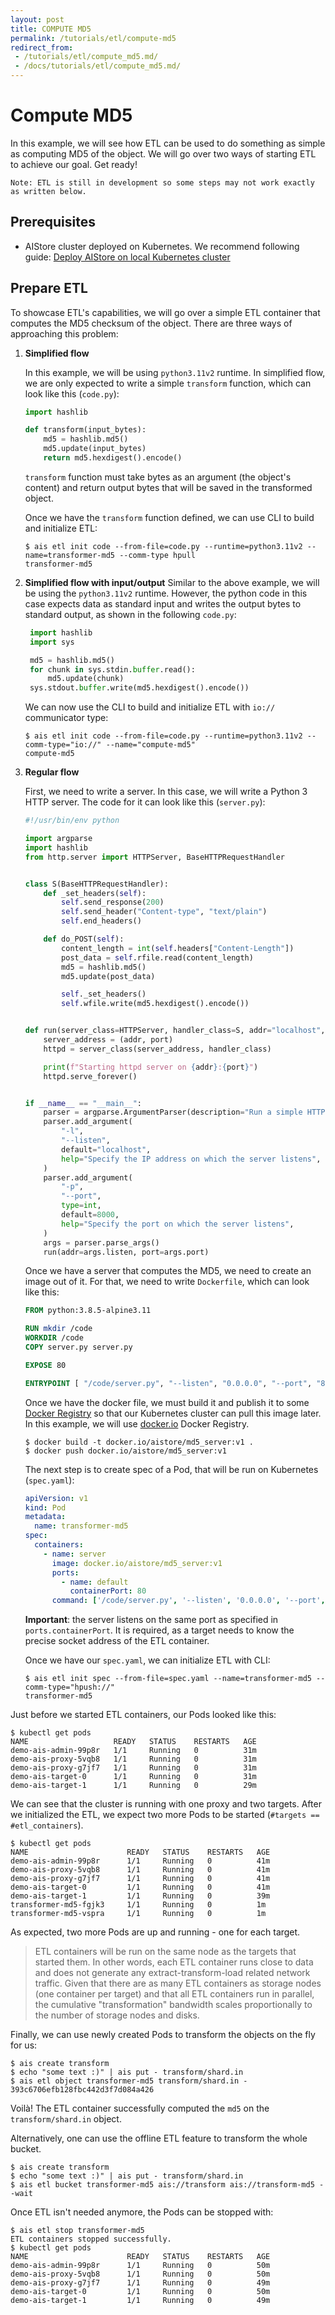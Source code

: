 ```yaml
---
layout: post
title: COMPUTE MD5
permalink: /tutorials/etl/compute-md5
redirect_from:
 - /tutorials/etl/compute_md5.md/
 - /docs/tutorials/etl/compute_md5.md/
---
```


# Compute MD5

In this example, we will see how ETL can be used to do something as simple as computing MD5 of the object.
We will go over two ways of starting ETL to achieve our goal.
Get ready!


`Note: ETL is still in development so some steps may not work exactly as written below.`

## Prerequisites

* AIStore cluster deployed on Kubernetes. We recommend following guide: [Deploy AIStore on local Kubernetes cluster](https://github.com/NVIDIA/ais-k8s/blob/main/operator/README.md)

## Prepare ETL

To showcase ETL's capabilities, we will go over a simple ETL container that computes the MD5 checksum of the object.
There are three ways of approaching this problem:

1. **Simplified flow**

    In this example, we will be using `python3.11v2` runtime.
    In simplified flow, we are only expected to write a simple `transform` function, which can look like this (`code.py`):

    ```python
    import hashlib

    def transform(input_bytes):
        md5 = hashlib.md5()
        md5.update(input_bytes)
        return md5.hexdigest().encode()
    ```

    `transform` function must take bytes as an argument (the object's content) and return output bytes that will be saved in the transformed object.

    Once we have the `transform` function defined, we can use CLI to build and initialize ETL:
    ```console
    $ ais etl init code --from-file=code.py --runtime=python3.11v2 --name=transformer-md5 --comm-type hpull
    transformer-md5
    ```

2. **Simplified flow with input/output**
   Similar to the above example, we will be using the `python3.11v2` runtime.
   However, the python code in this case expects data as standard input and writes the output bytes to standard output, as shown in the following `code.py`:

   ```python
    import hashlib
    import sys

    md5 = hashlib.md5()
    for chunk in sys.stdin.buffer.read():
        md5.update(chunk)
    sys.stdout.buffer.write(md5.hexdigest().encode())
   ```

   We can now use the CLI to build and initialize ETL with `io://` communicator type:
   ```console
   $ ais etl init code --from-file=code.py --runtime=python3.11v2 --comm-type="io://" --name="compute-md5"
   compute-md5
   ```

3. **Regular flow**

    First, we need to write a server.
    In this case, we will write a Python 3 HTTP server.
    The code for it can look like this (`server.py`):

    ```python
    #!/usr/bin/env python

    import argparse
    import hashlib
    from http.server import HTTPServer, BaseHTTPRequestHandler


    class S(BaseHTTPRequestHandler):
        def _set_headers(self):
            self.send_response(200)
            self.send_header("Content-type", "text/plain")
            self.end_headers()

        def do_POST(self):
            content_length = int(self.headers["Content-Length"])
            post_data = self.rfile.read(content_length)
            md5 = hashlib.md5()
            md5.update(post_data)

            self._set_headers()
            self.wfile.write(md5.hexdigest().encode())


    def run(server_class=HTTPServer, handler_class=S, addr="localhost", port=8000):
        server_address = (addr, port)
        httpd = server_class(server_address, handler_class)

        print(f"Starting httpd server on {addr}:{port}")
        httpd.serve_forever()


    if __name__ == "__main__":
        parser = argparse.ArgumentParser(description="Run a simple HTTP server")
        parser.add_argument(
            "-l",
            "--listen",
            default="localhost",
            help="Specify the IP address on which the server listens",
        )
        parser.add_argument(
            "-p",
            "--port",
            type=int,
            default=8000,
            help="Specify the port on which the server listens",
        )
        args = parser.parse_args()
        run(addr=args.listen, port=args.port)
    ```

    Once we have a server that computes the MD5, we need to create an image out of it.
    For that, we need to write `Dockerfile`, which can look like this:

    ```dockerfile
    FROM python:3.8.5-alpine3.11

    RUN mkdir /code
    WORKDIR /code
    COPY server.py server.py

    EXPOSE 80

    ENTRYPOINT [ "/code/server.py", "--listen", "0.0.0.0", "--port", "80" ]
    ```

    Once we have the docker file, we must build it and publish it to some [Docker Registry](https://docs.docker.com/registry/) so that our Kubernetes cluster can pull this image later.
    In this example, we will use [docker.io](https://hub.docker.com/) Docker Registry.

    ```console
    $ docker build -t docker.io/aistore/md5_server:v1 .
    $ docker push docker.io/aistore/md5_server:v1
    ```

    The next step is to create spec of a Pod, that will be run on Kubernetes (`spec.yaml`):

    ```yaml
    apiVersion: v1
    kind: Pod
    metadata:
      name: transformer-md5
    spec:
      containers:
        - name: server
          image: docker.io/aistore/md5_server:v1
          ports:
            - name: default
              containerPort: 80
          command: ['/code/server.py', '--listen', '0.0.0.0', '--port', '80']
    ```

    **Important**: the server listens on the same port as specified in `ports.containerPort`.
    It is required, as a target needs to know the precise socket address of the ETL container.

    Once we have our `spec.yaml`, we can initialize ETL with CLI:
    ```console
    $ ais etl init spec --from-file=spec.yaml --name=transformer-md5 --comm-type="hpush://"
    transformer-md5
    ```

Just before we started ETL containers, our Pods looked like this:

```console
$ kubectl get pods
NAME                   READY   STATUS    RESTARTS   AGE
demo-ais-admin-99p8r   1/1     Running   0          31m
demo-ais-proxy-5vqb8   1/1     Running   0          31m
demo-ais-proxy-g7jf7   1/1     Running   0          31m
demo-ais-target-0      1/1     Running   0          31m
demo-ais-target-1      1/1     Running   0          29m
```

We can see that the cluster is running with one proxy and two targets.
After we initialized the ETL, we expect two more Pods to be started (`#targets == #etl_containers`).

```console
$ kubectl get pods
NAME                      READY   STATUS    RESTARTS   AGE
demo-ais-admin-99p8r      1/1     Running   0          41m
demo-ais-proxy-5vqb8      1/1     Running   0          41m
demo-ais-proxy-g7jf7      1/1     Running   0          41m
demo-ais-target-0         1/1     Running   0          41m
demo-ais-target-1         1/1     Running   0          39m
transformer-md5-fgjk3     1/1     Running   0          1m
transformer-md5-vspra     1/1     Running   0          1m
```

As expected, two more Pods are up and running - one for each target.

> ETL containers will be run on the same node as the targets that started them.
> In other words, each ETL container runs close to data and does not generate any extract-transform-load related network traffic.
> Given that there are as many ETL containers as storage nodes (one container per target) and that all ETL containers run in parallel, the cumulative "transformation" bandwidth scales proportionally to the number of storage nodes and disks.

Finally, we can use newly created Pods to transform the objects on the fly for us:

```console
$ ais create transform
$ echo "some text :)" | ais put - transform/shard.in
$ ais etl object transformer-md5 transform/shard.in -
393c6706efb128fbc442d3f7d084a426
```

Voilà! The ETL container successfully computed the `md5` on the `transform/shard.in` object.

Alternatively, one can use the offline ETL feature to transform the whole bucket.

```console
$ ais create transform
$ echo "some text :)" | ais put - transform/shard.in
$ ais etl bucket transformer-md5 ais://transform ais://transform-md5 --wait
```

Once ETL isn't needed anymore, the Pods can be stopped with:

```console
$ ais etl stop transformer-md5
ETL containers stopped successfully.
$ kubectl get pods
NAME                      READY   STATUS    RESTARTS   AGE
demo-ais-admin-99p8r      1/1     Running   0          50m
demo-ais-proxy-5vqb8      1/1     Running   0          50m
demo-ais-proxy-g7jf7      1/1     Running   0          49m
demo-ais-target-0         1/1     Running   0          50m
demo-ais-target-1         1/1     Running   0          49m
```
